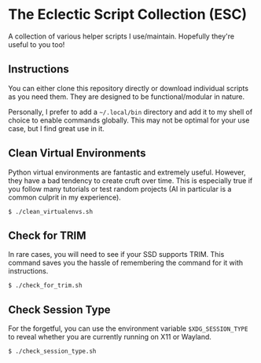 # The Eclectic Script Collection (ESC)

A collection of various helper scripts I use/maintain. Hopefully they're useful to you too!

## Instructions

You can either clone this repository directly or download individual scripts as you need them. They are designed to be functional/modular in nature.

Personally, I prefer to add a `~/.local/bin` directory and add it to my shell of choice to enable commands globally. This may not be optimal for your use case, but I find great use in it.

## Clean Virtual Environments

Python virtual environments are fantastic and extremely useful. However, they have a bad tendency to create cruft over time. This is especially true if you follow many tutorials or test random projects (AI in particular is a common culprit in my experience).

```
$ ./clean_virtualenvs.sh
```

## Check for TRIM

In rare cases, you will need to see if your SSD supports TRIM. This command saves you the hassle of remembering the command for it with instructions.

```
$ ./check_for_trim.sh
```

## Check Session Type

For the forgetful, you can use the environment variable `$XDG_SESSION_TYPE` to reveal whether you are currently running on X11 or Wayland.

```
$ ./check_session_type.sh
```
